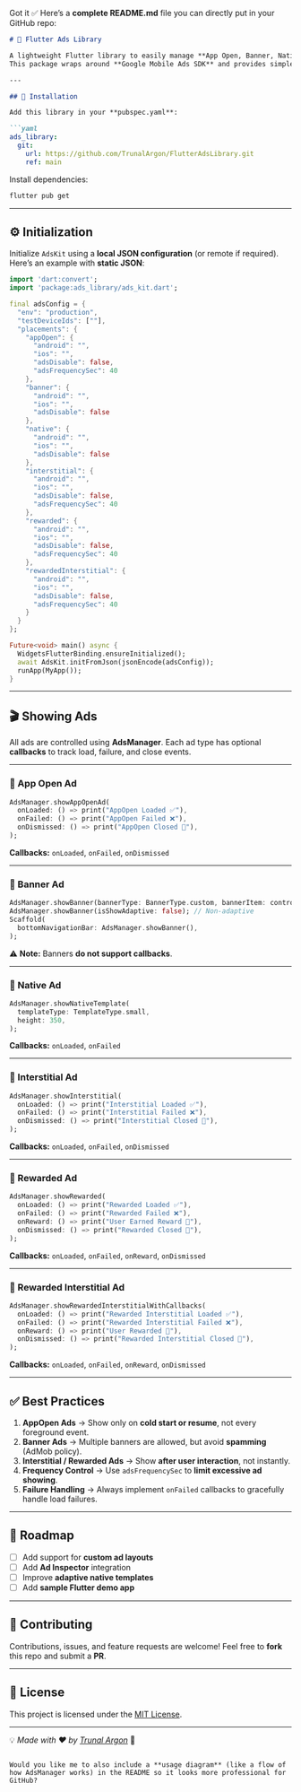 Got it ✅
Here’s a **complete README.md** file you can directly put in your GitHub repo:

````markdown
# 📘 Flutter Ads Library

A lightweight Flutter library to easily manage **App Open, Banner, Native, Interstitial, Rewarded, and Rewarded Interstitial Ads** with a single API.  
This package wraps around **Google Mobile Ads SDK** and provides simple callbacks for better ad management.

---

## 🚀 Installation

Add this library in your **pubspec.yaml**:

```yaml
ads_library:
  git:
    url: https://github.com/TrunalArgon/FlutterAdsLibrary.git
    ref: main
````

Install dependencies:

```sh
flutter pub get
```

---

## ⚙️ Initialization

Initialize `AdsKit` using a **local JSON configuration** (or remote if required).
Here’s an example with **static JSON**:

```dart
import 'dart:convert';
import 'package:ads_library/ads_kit.dart';

final adsConfig = {
  "env": "production",
  "testDeviceIds": [""],
  "placements": {
    "appOpen": {
      "android": "",
      "ios": "",
      "adsDisable": false,
      "adsFrequencySec": 40
    },
    "banner": {
      "android": "",
      "ios": "",
      "adsDisable": false
    },
    "native": {
      "android": "",
      "ios": "",
      "adsDisable": false
    },
    "interstitial": {
      "android": "",
      "ios": "",
      "adsDisable": false,
      "adsFrequencySec": 40
    },
    "rewarded": {
      "android": "",
      "ios": "",
      "adsDisable": false,
      "adsFrequencySec": 40
    },
    "rewardedInterstitial": {
      "android": "",
      "ios": "",
      "adsDisable": false,
      "adsFrequencySec": 40
    }
  }
};

Future<void> main() async {
  WidgetsFlutterBinding.ensureInitialized();
  await AdsKit.initFromJson(jsonEncode(adsConfig));
  runApp(MyApp());
}
```

---

## 🎬 Showing Ads

All ads are controlled using **AdsManager**.
Each ad type has optional **callbacks** to track load, failure, and close events.

---

### 📂 App Open Ad

```dart
AdsManager.showAppOpenAd(
  onLoaded: () => print("AppOpen Loaded ✅"),
  onFailed: () => print("AppOpen Failed ❌"),
  onDismissed: () => print("AppOpen Closed 👋"),
);
```

**Callbacks:** `onLoaded`, `onFailed`, `onDismissed`

---

### 📂 Banner Ad

```dart
AdsManager.showBanner(bannerType: BannerType.custom, bannerItem: controller.dataModel); // Simple banner
AdsManager.showBanner(isShowAdaptive: false); // Non-adaptive
Scaffold(
  bottomNavigationBar: AdsManager.showBanner(),
);
```

⚠️ **Note:** Banners **do not support callbacks**.

---

### 📂 Native Ad

```dart
AdsManager.showNativeTemplate(
  templateType: TemplateType.small,
  height: 350,
);
```

**Callbacks:** `onLoaded`, `onFailed`

---

### 📂 Interstitial Ad

```dart
AdsManager.showInterstitial(
  onLoaded: () => print("Interstitial Loaded ✅"),
  onFailed: () => print("Interstitial Failed ❌"),
  onDismissed: () => print("Interstitial Closed 👋"),
);
```

**Callbacks:** `onLoaded`, `onFailed`, `onDismissed`

---

### 📂 Rewarded Ad

```dart
AdsManager.showRewarded(
  onLoaded: () => print("Rewarded Loaded ✅"),
  onFailed: () => print("Rewarded Failed ❌"),
  onReward: () => print("User Earned Reward 🎉"),
  onDismissed: () => print("Rewarded Closed 👋"),
);
```

**Callbacks:** `onLoaded`, `onFailed`, `onReward`, `onDismissed`

---

### 📂 Rewarded Interstitial Ad

```dart
AdsManager.showRewardedInterstitialWithCallbacks(
  onLoaded: () => print("Rewarded Interstitial Loaded ✅"),
  onFailed: () => print("Rewarded Interstitial Failed ❌"),
  onReward: () => print("User Rewarded 🎉"),
  onDismissed: () => print("Rewarded Interstitial Closed 👋"),
);
```

**Callbacks:** `onLoaded`, `onFailed`, `onReward`, `onDismissed`

---

## ✅ Best Practices

1. **AppOpen Ads** → Show only on **cold start or resume**, not every foreground event.
2. **Banner Ads** → Multiple banners are allowed, but avoid **spamming** (AdMob policy).
3. **Interstitial / Rewarded Ads** → Show **after user interaction**, not instantly.
4. **Frequency Control** → Use `adsFrequencySec` to **limit excessive ad showing**.
5. **Failure Handling** → Always implement `onFailed` callbacks to gracefully handle load failures.

---

## 📌 Roadmap

* [ ] Add support for **custom ad layouts**
* [ ] Add **Ad Inspector** integration
* [ ] Improve **adaptive native templates**
* [ ] Add **sample Flutter demo app**

---

## 🤝 Contributing

Contributions, issues, and feature requests are welcome!
Feel free to **fork** this repo and submit a **PR**.

---

## 📜 License

This project is licensed under the [MIT License](LICENSE).

---

💡 *Made with ❤️ by [Trunal Argon](https://github.com/TrunalArgon)* 🚀

```

Would you like me to also include a **usage diagram** (like a flow of how AdsManager works) in the README so it looks more professional for GitHub?
```
